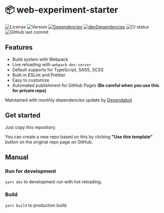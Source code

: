 # 📦 web-experiment-starter

![License](https://img.shields.io/github/license/nandenjin/web-experiment-starter?style=flat-square)
![Version](https://img.shields.io/github/package-json/v/nandenjin/web-experiment-starter?style=flat-square)
[![Dependencies](https://img.shields.io/david/nandenjin/web-experiment-starter?style=flat-square)](https://david-dm.org/nandenjin/web-experiment-starter)
[![devDependencies](https://img.shields.io/david/dev/nandenjin/web-experiment-starter?style=flat-square)](https://david-dm.org/nandenjin/web-experiment-starter?type=dev)
![CI status](https://img.shields.io/github/workflow/status/nandenjin/web-experiment-starter/CI?style=flat-square)
![GitHub last commit](https://img.shields.io/github/last-commit/nandenjin/web-experiment-starter?style=flat-square)

## Features

* Build system with Webpack
* Live reloading with `webpack-dev-server`
* Default supports for TypeScript, SASS, SCSS
* Built-in ESLint and Prettier
* Easy to customize
* Automated publishment for GitHub Pages **(Be careful when you use this for private repo)**

Maintained with monthly dependencies update by [Dependabot](https://help.github.com/en/github/administering-a-repository/keeping-your-dependencies-updated-automatically)

## Get started

Just copy this repository. 

You can create a new repo based on this by clicking **"Use this template"** button on the original repo page on GitHub.

## Manual

### Run for development

`yarn dev` to development run with hot reloading.

### Build

`yarn build` to production build.
